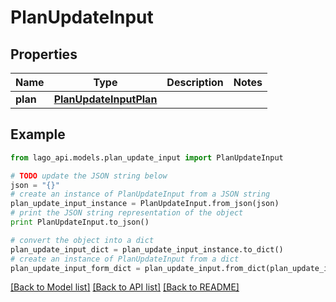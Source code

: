 # PlanUpdateInput


## Properties

Name | Type | Description | Notes
------------ | ------------- | ------------- | -------------
**plan** | [**PlanUpdateInputPlan**](PlanUpdateInputPlan.md) |  | 

## Example

```python
from lago_api.models.plan_update_input import PlanUpdateInput

# TODO update the JSON string below
json = "{}"
# create an instance of PlanUpdateInput from a JSON string
plan_update_input_instance = PlanUpdateInput.from_json(json)
# print the JSON string representation of the object
print PlanUpdateInput.to_json()

# convert the object into a dict
plan_update_input_dict = plan_update_input_instance.to_dict()
# create an instance of PlanUpdateInput from a dict
plan_update_input_form_dict = plan_update_input.from_dict(plan_update_input_dict)
```
[[Back to Model list]](../README.md#documentation-for-models) [[Back to API list]](../README.md#documentation-for-api-endpoints) [[Back to README]](../README.md)


